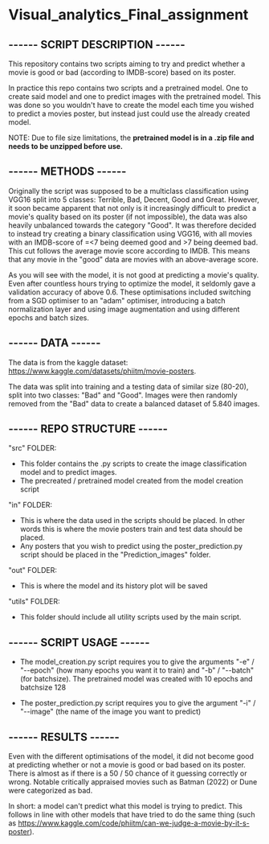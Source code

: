 # Visual_analytics_Final_assignment
## ------ SCRIPT DESCRIPTION ------
This repository contains two scripts aiming to try and predict whether a movie is good or bad (according to IMDB-score) based on its poster.

In practice this repo contains two scripts and a pretrained model. One to create said model and one to predict images with the pretrained model. This was done so you wouldn't have to create the model each time you wished to predict a movies poster, but instead just could use the already created model.

NOTE: Due to file size limitations, the **pretrained model is in a .zip file and needs to be unzipped before use.**

## ------ METHODS ------
Originally the script was supposed to be a multiclass classification using VGG16 split into 5 classes: Terrible, Bad, Decent, Good and Great. However, it soon became apparent that not only is it increasingly difficult to predict a movie's quality based on its poster (if not impossible), the data was also heavily unbalanced towards the category "Good". It was therefore decided to instead try creating a binary classification using VGG16, with all movies with an IMDB-score of =<7 being deemed good and >7 being deemed bad. This cut follows the average movie score according to IMDB. This means that any movie in the "good" data are movies with an above-average score.

As you will see with the model, it is not good at predicting a movie's quality. Even after countless hours trying to optimize the model, it seldomly gave a validation accuracy of above 0.6. These optimisations included switching from a SGD optimiser to an "adam" optimiser, introducing a batch normalization layer and using image augmentation and using different epochs and batch sizes.  

## ------ DATA ------
The data is from the kaggle dataset: https://www.kaggle.com/datasets/phiitm/movie-posters. 

The data was split into training and a testing data of similar size (80-20), split into two classes: "Bad" and "Good". Images were then randomly removed from the "Bad" data to create a balanced dataset of 5.840 images.

## ------ REPO STRUCTURE ------
"src" FOLDER:
- This folder contains the .py scripts to create the image classification model and to predict images.
- The precreated / pretrained model created from the model creation script

"in" FOLDER:
- This is where the data used in the scripts should be placed. In other words this is where the movie posters train and test data should be placed.
- Any posters that you wish to predict using the poster_prediction.py script should be placed in the "Prediction_images" folder.

"out" FOLDER:
- This is where the model and its history plot will be saved

"utils" FOLDER:
- This folder should include all utility scripts used by the main script.

## ------ SCRIPT USAGE ------
- The model_creation.py script requires you to give the arguments "-e" / "--epoch" (how many epochs you want it to train) and "-b" / "--batch" (for batchsize). The pretrained model was created with 10 epochs and batchsize 128

- The poster_prediction.py script requires you to give the argument "-i" / "--image" (the name of the image you want to predict)

## ------ RESULTS ------
Even with the different optimisations of the model, it did not become good at predicting whether or not a movie is good or bad based on its poster. There is almost as if there is a 50 / 50 chance of it guessing correctly or wrong. Notable critically appraised movies such as Batman (2022) or Dune were categorized as bad.  

In short: a model can't predict what this model is trying to predict. This follows in line with other models that have tried to do the same thing (such as https://www.kaggle.com/code/phiitm/can-we-judge-a-movie-by-it-s-poster).
